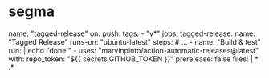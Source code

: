 # segma
name: "tagged-release"  on:   push:     tags:       - "v*"  jobs:   tagged-release:     name: "Tagged Release"     runs-on: "ubuntu-latest"      steps:       # ...       - name: "Build &amp; test"         run: |           echo "done!"        - uses: "marvinpinto/action-automatic-releases@latest"         with:           repo_token: "${{ secrets.GITHUB_TOKEN }}"           prerelease: false           files: |             *             .*
